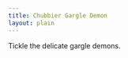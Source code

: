 ```yaml
---
title: Chubbier Gargle Demon
layout: plain
---
```


<div id="sketch-holder"></div>

Tickle the delicate gargle demons.

<html>
<head>

<script src="https://cdn.jsdelivr.net/npm/p5@1.1.9/lib/p5.js"></script>
<script src="https://cdn.jsdelivr.net/npm/p5@1.1.9/lib/p5.sound.js"></script>
<script>
let t = 0;
let mic;

  mic = new p5.AudioIn();
  mic.start();

function setup() {
  createCanvas(600, 600);
  noStroke();
}

function draw() {
  background(10, 10);

let vol = mic.getLevel();

  for (let x = -10; x <= width+10; x = x + 60) {
    for (let y = -10; y <= height+10; y = y + 10) {
      const xAngle = map(mouseX, 0, width, -4 * PI, 4 * PI, true);
      const yAngle = map(mouseY, 0, height, -4 * PI, 4 * PI, true);
      const angle = xAngle * (x / width) + yAngle * (y / height);

      const myX = x + 15 * cos(2 * PI * t + angle);
      const myY = y + 15 * sin(2 * PI * t + angle);

      fill(vol*256, x*(256/width), mouseY*(256/width));
      
      ellipse(myX, myY, 30); // draw particle
    }
  }

if vol > 0.5 {
{
	let s = 'https://www.when2meet.com/?9417123-MPoci';
    fill(50);
    text(s, 10, 10, 70, 80);
  }

t = t + 0.01; // update time
}
</script>
</head>
</html>

